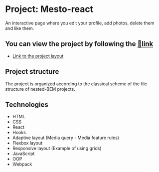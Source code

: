 # Project: Mesto-react
An interactive page where you edit your profile, add photos, delete them and like them.

## You can view the project by following the [:link:link](https://elndry.github.io/mesto-react/)
* [Link to the project layout](https://www.figma.com/file/2cn9N9jSkmxD84oJik7xL7/JavaScript.-Sprint-4?node-id=0%3A1)

## Project structure
The project is organized according to the classical scheme of the file structure of nested-BEM projects.

## Technologies
* HTML
* CSS
* React
* Hooks
* Adaptive layout (Media query - Media feature rules)
* Flexbox layout
* Responsive layout (Example of using grids)
* JavaScript
* OOP
* Webpack
